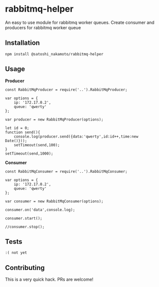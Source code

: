 rabbitmq-helper
=========

An easy to use module for rabbitmq worker queues. Create consumer and producers for rabbitmq worker queue

## Installation

  `npm install @satoshi_nakamoto/rabbitmq-helper`

## Usage

**Producer**
```
const RabbitMqProducer = require('..').RabbitMqProducer;

var options = {
    ip: '172.17.0.2',
    queue: 'qwerty'
};

var producer = new RabbitMqProducer(options);

let id = 0;
function send(){
    console.log(producer.send({data:'qwerty',id:id++,time:new Date()}));
    setTimeout(send,100);
}
setTimeout(send,1000);
```

**Consumer**
```
const RabbitMqConsumer = require('..').RabbitMqConsumer;

var options = {
    ip: '172.17.0.2',
    queue: 'qwerty'
};

var consumer = new RabbitMqConsumer(options);

consumer.on('data',console.log);

consumer.start();

//consumer.stop();
```


## Tests

  `:( not yet`

## Contributing

This is a very quick hack. PRs are welcome!